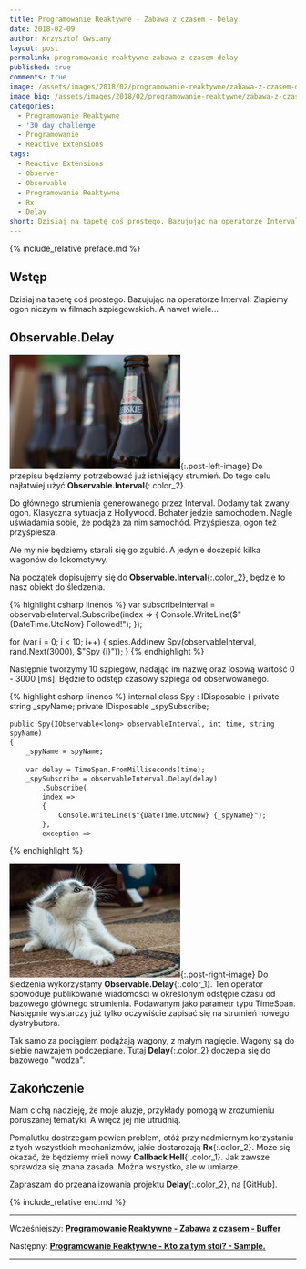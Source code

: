 ```yaml
---
title: Programowanie Reaktywne - Zabawa z czasem - Delay.
date: 2018-02-09
author: Krzysztof Owsiany
layout: post
permalink: programowanie-reaktywne-zabawa-z-czasem-delay
published: true
comments: true        
image: /assets/images/2018/02/programowanie-reaktywne/zabawa-z-czasem-delay/post.jpg
image_big: /assets/images/2018/02/programowanie-reaktywne/zabawa-z-czasem-delay/post-big.jpg
categories:
  - Programowanie Reaktywne
  - '30 day challenge'
  - Programowanie
  - Reactive Extensions
tags:
  - Reactive Extensions
  - Observer
  - Observable
  - Programowanie Reaktywne
  - Rx
  - Delay
short: Dzisiaj na tapetę coś prostego. Bazujując na operatorze Interval. Złapiemy ogon niczym w filmach szpiegowskich. A nawet wiele...
---
```

{% include_relative preface.md %}

## Wstęp
Dzisiaj na tapetę coś prostego. Bazujując na operatorze Interval. Złapiemy ogon niczym w filmach szpiegowskich. A nawet wiele...

## Observable.Delay
[![Reactive Extensions - Delay][post]][post-big]{:.post-left-image}
Do przepisu będziemy potrzebować już istniejący strumień. Do tego celu najłatwiej użyć **Observable.Interval**{:.color_2}. 

Do głównego strumienia generowanego przez Interval. Dodamy tak zwany ogon. Klasyczna sytuacja z Hollywood. Bohater jedzie samochodem. Nagle uświadamia sobie, że podąża za nim samochód. Przyśpiesza, ogon też przyśpiesza. 

Ale my nie będziemy starali się go zgubić. A jedynie doczepić kilka wagonów do lokomotywy.

Na początek dopisujemy się do **Observable.Interval**{:.color_2}, będzie to nasz obiekt do śledzenia.

{% highlight csharp linenos %}
var subscribeInterval = observableInterval.Subscribe(index =>
{
  Console.WriteLine($"{DateTime.UtcNow} Followed!");
});
			
for (var i = 0; i < 10; i++)
{
  spies.Add(new Spy(observableInterval, rand.Next(3000), $"Spy {i}"));
}
{% endhighlight %}

Następnie tworzymy 10 szpiegów, nadając im nazwę oraz losową wartość  0 - 3000 [ms]. Będzie to odstęp czasowy szpiega od obserwowanego.

{% highlight csharp linenos %}
internal class Spy : IDisposable
{
	private string _spyName;
	private IDisposable _spySubscribe;

	public Spy(IObservable<long> observableInterval, int time, string spyName)
	{
		_spyName = spyName;

		var delay = TimeSpan.FromMilliseconds(time);
		_spySubscribe = observableInterval.Delay(delay)
			.Subscribe(
			index =>
			{
				Console.WriteLine($"{DateTime.UtcNow} {_spyName}");
			},
			exception =>
{% endhighlight %}

[![Reactive Extensions - Delay][image1]][image1-big]{:.post-right-image}
Do śledzenia wykorzystamy **Observable.Delay**{:.color_1}. Ten operator spowoduje publikowanie wiadomości w określonym odstępie czasu od bazowego głównego strumienia. Podawanym jako parametr typu TimeSpan. Następnie wystarczy już tylko oczywiście zapisać się na strumień nowego dystrybutora.

Tak samo za pociągiem podążają wagony, z małym nagięcie. Wagony są do siebie nawzajem podczepiane. Tutaj **Delay**{:.color_2} doczepia się do bazowego "wodza".

## Zakończenie
Mam cichą nadzieję, że moje aluzje, przykłady pomogą w zrozumieniu poruszanej tematyki. A wręcz jej nie utrudnią. 

Pomalutku dostrzegam pewien problem, otóż przy nadmiernym korzystaniu z tych wszystkich mechanizmów, jakie dostarczają **Rx**{:.color_2}. Może się okazać, że będziemy mieli nowy **Callback Hell**{:.color_1}. Jak zawsze sprawdza się znana zasada. Można wszystko, ale w umiarze.

Zapraszam do przeanalizowania projektu **Delay**{:.color_2}, na [GitHub].


{% include_relative end.md %}

------
Wcześniejszy: **[Programowanie Reaktywne - Zabawa z czasem - Buffer][previous]**

Następny: **[Programowanie Reaktywne - Kto za tym stoi? - Sample.][next]**

------
[previous]: {{site.url}}/programowanie-reaktywne-zabawa-z-czasem-buffer
[next]: {{site.url}}/programowanie-reaktywne-zabawa-z-czasem-sample


[post]: /assets/images/2018/02/programowanie-reaktywne/zabawa-z-czasem-delay/post.jpg
[post-big]: /assets/images/2018/02/programowanie-reaktywne/zabawa-z-czasem-delay/post-big.jpg

[image1]: /assets/images/2018/02/programowanie-reaktywne/zabawa-z-czasem-delay/image1.jpg
[image1-big]: /assets/images/2018/02/programowanie-reaktywne/zabawa-z-czasem-delay/image1-big.jpg

